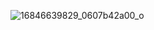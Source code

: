 ![16846639829_0607b42a00_o](https://user-images.githubusercontent.com/2470152/152405932-cec8b873-92a8-4c5b-b282-fdffc71d603b.jpg)


<!--
**andychase/andychase** is a ✨ _special_ ✨ repository because its `README.md` (this file) appears on your GitHub profile.

Here are some ideas to get you started:

- 🔭 I’m currently working on ...
- 🌱 I’m currently learning ...
- 👯 I’m looking to collaborate on ...
- 🤔 I’m looking for help with ...
- 💬 Ask me about ...
- 📫 How to reach me: ...
- 😄 Pronouns: ...
- ⚡ Fun fact: ...
-->
